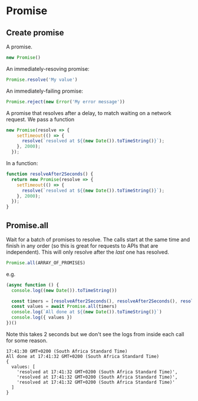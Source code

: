 # Promise

## Create promise

A promise.

```javascript
new Promise()
```

An immediately-resoving promise:

```javascript
Promise.resolve('My value')
```

An immediately-failing promise:

```javascript
Promise.reject(new Error('My error message'))
```

A promise that resolves after a delay, to match waiting on a network request. We pass a function

```javascript
new Promise(resolve => {
    setTimeout(() => {
      resolve(`resolved at ${(new Date()).toTimeString()}`);
    }, 2000);
  });
```

In a function:

```javascript
function resolveAfter2Seconds() {
  return new Promise(resolve => {
    setTimeout(() => {
      resolve(`resolved at ${(new Date()).toTimeString()}`);
    }, 2000);
  });
}
```


## Promise.all

Wait for a batch of promises to resolve. The calls start at the same time and finish in any order (so this is great for requests to APIs that are independent). This will only resolve after the _last_ one has resolved.

```javascript
Promise.all(ARRAY_OF_PROMISES)
```

e.g.

```javascript
(async function () {
  console.log((new Date()).toTimeString())

  const timers = [resolveAfter2Seconds(), resolveAfter2Seconds(), resolveAfter2Seconds()]
  const values = await Promise.all(timers)
  console.log(`All done at ${(new Date()).toTimeString()}`)
  console.log({ values })
})()
```

Note this takes 2 seconds but we don't see the logs from inside each call for some reason. 

```
17:41:30 GMT+0200 (South Africa Standard Time)
All done at 17:41:32 GMT+0200 (South Africa Standard Time)
{
  values: [
    'resolved at 17:41:32 GMT+0200 (South Africa Standard Time)',
    'resolved at 17:41:32 GMT+0200 (South Africa Standard Time)',
    'resolved at 17:41:32 GMT+0200 (South Africa Standard Time)'
  ]
}
```
